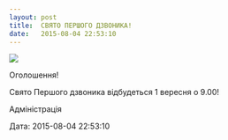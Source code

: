 ```yaml
---
layout: post
title:  СВЯТО ПЕРШОГО ДЗВОНИКА!
date:   2015-08-04 22:53:10
---
```

![](/assets/tiger-1438717964.gif)  

Оголошення!

Свято Першого дзвоника відбудеться 1 вересня о 9.00!

Адміністрація

  
Дата: 2015-08-04 22:53:10